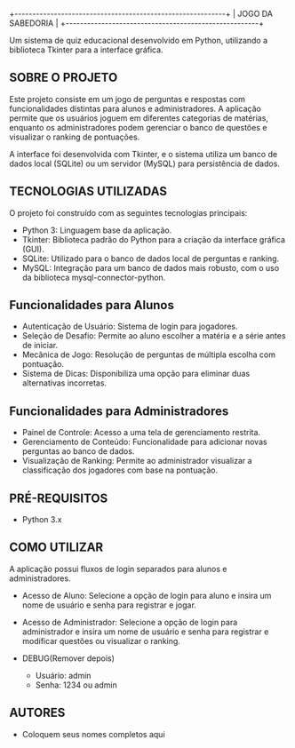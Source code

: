 +-----------------------------------------------------------+
|                           JOGO DA SABEDORIA                            |
+------------------------------------------------------+

Um sistema de quiz educacional desenvolvido em Python, utilizando a 
biblioteca Tkinter para a interface gráfica.

SOBRE O PROJETO
---------------------------

Este projeto consiste em um jogo de perguntas e respostas com funcionalidades 
distintas para alunos e administradores. A aplicação permite que os usuários 
joguem em diferentes categorias de matérias, enquanto os administradores 
podem gerenciar o banco de questões e visualizar o ranking de pontuações.

A interface foi desenvolvida com Tkinter, e o sistema utiliza um banco de dados local 
(SQLite) ou um servidor (MySQL) para persistência de dados.


TECNOLOGIAS UTILIZADAS
---------------------------
O projeto foi construído com as seguintes tecnologias principais:

* Python 3: Linguagem base da aplicação.
* Tkinter: Biblioteca padrão do Python para a criação da interface gráfica (GUI).
* SQLite: Utilizado para o banco de dados local de perguntas e ranking.
* MySQL: Integração para um banco de dados mais robusto, com o uso da 
  biblioteca mysql-connector-python.


  
Funcionalidades para Alunos
---------------------------
* Autenticação de Usuário: Sistema de login para jogadores.
* Seleção de Desafio: Permite ao aluno escolher a matéria e a série antes de iniciar.
* Mecânica de Jogo: Resolução de perguntas de múltipla escolha com pontuação.
* Sistema de Dicas: Disponibiliza uma opção para eliminar duas alternativas incorretas.

Funcionalidades para Administradores
------------------------------------
* Painel de Controle: Acesso a uma tela de gerenciamento restrita.
* Gerenciamento de Conteúdo: Funcionalidade para adicionar novas perguntas ao banco de dados.
* Visualização de Ranking: Permite ao administrador visualizar a classificação dos jogadores com base na pontuação.

PRÉ-REQUISITOS
--------------
* Python 3.x

COMO UTILIZAR
---------------------------

A aplicação possui fluxos de login separados para alunos e administradores.

* Acesso de Aluno: 
  Selecione a opção de login para aluno e insira um nome de usuário e 
  senha para registrar e jogar.

* Acesso de Administrador: 
  Selecione a opção de login para administrador e insira um nome de usuário e 
  senha para registrar e modificar questões ou visualizar o ranking.
* DEBUG(Remover depois)
  - Usuário: admin
  - Senha:   1234 ou admin

AUTORES
---------------------------

* Coloquem seus nomes completos aqui
